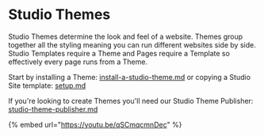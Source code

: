 # Studio Themes

Studio Themes determine the look and feel of a website. Themes group together all the styling meaning you can run different websites side by side. Studio Templates require a Theme and Pages require a Template so effectively every page runs from a Theme.

Start by installing a Theme: [install-a-studio-theme.md](install-a-studio-theme.md "mention") or copying a Studio Site template: [setup.md](../setup.md "mention")

If you're looking to create Themes you'll need our Studio Theme Publisher: [studio-theme-publisher.md](studio-theme-publisher.md "mention")

{% embed url="https://youtu.be/qSCmqcmnDec" %}



